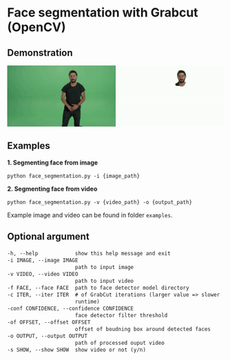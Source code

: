 # Face segmentation with Grabcut (OpenCV)

## Demonstration
<p align="center"><img src="./demonstration.gif" width="1024"></img></p>

## Examples 
__1. Segmenting face from image__
```
python face_segmentation.py -i {image_path}
```

__2. Segmenting face from video__
```
python face_segmentation.py -v {video_path} -o {output_path}
```

Example image and video can be found in folder `examples`.

## Optional argument
```
-h, --help            show this help message and exit
-i IMAGE, --image IMAGE
                      path to input image
-v VIDEO, --video VIDEO
                      path to input video
-f FACE, --face FACE  path to face detector model directory
-c ITER, --iter ITER  # of GrabCut iterations (larger value => slower
                      runtime)
-conf CONFIDENCE, --confidence CONFIDENCE
                      face detector filter threshold
-of OFFSET, --offset OFFSET
                      offset of boudning box around detected faces
-o OUTPUT, --output OUTPUT
                      path of processed ouput video
-s SHOW, --show SHOW  show video or not (y/n)

```
